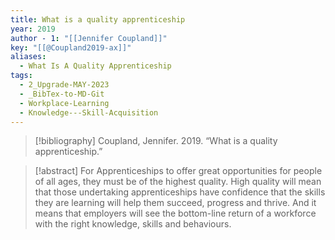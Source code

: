 ```yaml
---
title: What is a quality apprenticeship
year: 2019
author - 1: "[[Jennifer Coupland]]"
key: "[[@Coupland2019-ax]]"
aliases:
  - What Is A Quality Apprenticeship
tags:
  - 2_Upgrade-MAY-2023
  - _BibTex-to-MD-Git
  - Workplace-Learning
  - Knowledge---Skill-Acquisition
---
```


> [!bibliography]
> Coupland, Jennifer. 2019. “What is a quality apprenticeship.” 

> [!abstract]
> For Apprenticeships to offer great opportunities for people of all ages, they must be of the highest quality. High quality will mean that those undertaking apprenticeships have confidence that the skills they are learning will help them succeed, progress and thrive. And it means that employers will see the bottom-line return of a workforce with the right knowledge, skills and behaviours.